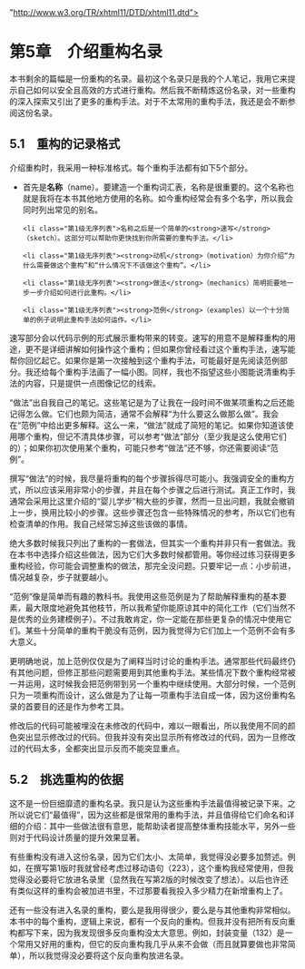 <?xml version="1.0" encoding="utf-8" standalone="no"?><!DOCTYPE html PUBLIC "-//W3C//DTD XHTML 1.1//EN"
  "http://www.w3.org/TR/xhtml11/DTD/xhtml11.dtd"><html xmlns="http://www.w3.org/1999/xhtml" style="font-size:1.333rem;"><head>
  <link href="../Styles/style0002.css" rel="stylesheet" type="text/css"/>

  <title></title>
</head><body>
  <div style="page-break-after:always"></div><h1 id="nav_point_100">第5章　介绍重构名录</h1>

  <p class="zw">本书剩余的篇幅是一份重构的名录。最初这个名录只是我的个人笔记，我用它来提示自己如何以安全且高效的方式进行重构。然后我不断精炼这份名录，对一些重构的深入探索又引出了更多的重构手法。对于不太常用的重构手法，我还是会不断参阅这份名录。</p>

  <h2 id="nav_point_101">5.1　重构的记录格式</h2>

  <p class="zw">介绍重构时，我采用一种标准格式。每个重构手法都有如下5个部分。</p>

  <ul>
    <li class="第1级无序列表">首先是<strong>名称</strong>（name）。要建造一个重构词汇表，名称是很重要的。这个名称也就是我将在本书其他地方使用的名称。如今重构经常会有多个名字，所以我会同时列出常见的别名。</li>

    <li class="第1级无序列表">名称之后是一个简单的<strong>速写</strong>（sketch）。这部分可以帮助你更快找到你所需要的重构手法。</li>

    <li class="第1级无序列表"><strong>动机</strong>（motivation）为你介绍“为什么需要做这个重构”和“什么情况下不该做这个重构”。</li>

    <li class="第1级无序列表"><strong>做法</strong>（mechanics）简明扼要地一步一步介绍如何进行此重构。</li>

    <li class="第1级无序列表"><strong>范例</strong>（examples）以一个十分简单的例子说明此重构手法如何运作。</li>
  </ul>

  <p class="zw">速写部分会以代码示例的形式展示重构带来的转变。速写的用意不是解释重构的用途，更不是详细讲解如何操作这个重构；但如果你曾经看过这个重构手法，速写能帮你回忆起它。如果你是第一次接触到这个重构手法，可能最好是先阅读范例部分。我还给每个重构手法画了一幅小图。同样，我也不指望这些小图能说清重构手法的内容，只是提供一点图像记忆的线索。</p>

  <p class="zw">“做法”出自我自己的笔记。这些笔记是为了让我在一段时间不做某项重构之后还能记得怎么做。它们也颇为简洁，通常不会解释“为什么要这么做那么做”。我会在“范例”中给出更多解释。这么一来，“做法”就成了简短的笔记。如果你知道该使用哪个重构，但记不清具体步骤，可以参考“做法”部分（至少我是这么使用它们的）；如果你初次使用某个重构，可能只参考“做法”还不够，你还需要阅读“范例”。</p>

  <p class="zw">撰写“做法”的时候，我尽量将重构的每个步骤拆得尽可能小。我强调安全的重构方式，所以应该采用非常小的步骤，并且在每个步骤之后进行测试。真正工作时，我通常会采用比这里介绍的“婴儿学步”稍大些的步骤，然而一旦出问题，我就会撤销上一步，换用比较小的步骤。这些步骤还包含一些特殊情况的参考，所以它们也有检查清单的作用。我自己经常忘掉这些该做的事情。</p>

  <p class="zw">绝大多数时候我只列出了重构的一套做法，但其实一个重构并非只有一套做法。我在本书中选择介绍这些做法，因为它们大多数时候都管用。等你经过练习获得更多重构经验，你可能会调整重构的做法，那完全没问题。只要牢记一点：小步前进，情况越复杂，步子就要越小。</p>

  <p class="zw">“范例”像是简单而有趣的教科书。我使用这些范例是为了帮助解释重构的基本要素，最大限度地避免其他枝节，所以我希望你能原谅其中的简化工作（它们当然不是优秀的业务建模例子）。不过我敢肯定，你一定能在那些更复杂的情况中使用它们。某些十分简单的重构干脆没有范例，因为我觉得为它们加上一个范例不会有多大意义。</p>

  <p class="zw">更明确地说，加上范例仅仅是为了阐释当时讨论的重构手法。通常那些代码最终仍有其他问题，但修正那些问题需要用到其他重构手法。某些情况下数个重构经常被一并运用，这时候我会把范例带到另一个重构中继续使用。大部分时候，一个范例只为一项重构而设计，这么做是为了让每一项重构手法自成一体，因为这份重构名录的首要目的还是作为参考工具。</p>

  <p class="zw">修改后的代码可能被埋没在未修改的代码中，难以一眼看出，所以我使用不同的颜色突出显示修改过的代码。但我并没有突出显示所有修改过的代码，因为一旦修改过的代码太多，全都突出显示反而不能突显重点。</p>

  <h2 id="nav_point_102">5.2　挑选重构的依据</h2>

  <p class="zw">这不是一份巨细靡遗的重构名录。我只是认为这些重构手法最值得被记录下来。之所以说它们“最值得”，因为这些都是很常用的重构手法，并且值得给它们命名和详细的介绍：其中一些做法很有意思，能帮助读者提高整体重构技能水平，另外一些则对于代码设计质量的提升效果显著。</p>

  <p class="zw">有些重构没有进入这份名录，因为它们太小、太简单，我觉得没必要多加赘述。例如，在撰写第1版时我就曾经考虑过<span style="">移动语句（223）</span>，这个重构我经常使用，但我觉得没必要将它放进名录里（显然我在写第2版的时候改变了想法）。以后也许还有类似这样的重构会被加进书里，不过那要看我投入多少精力在新增重构上了。</p>

  <p class="zw">还有一些没有进入名录的重构，要么是我用得很少，要么是与其他重构非常相似。本书中的每个重构，逻辑上来说，都有一个反向的重构。但我并没有把所有反向重构都写下来，因为我发现很多反向重构没太大意思。例如，<span style="">封装变量（132）</span>是一个常用又好用的重构，但它的反向重构我几乎从来不会做（而且就算要做也非常简单），所以我觉得没必要将这个反向重构放进名录。</p>

  <p class="zw"><br style="page-break-after:always"/><div style="page-break-after:always"></div></p>
</body></html>
